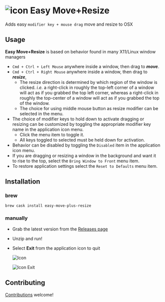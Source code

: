 # ![icon](easy-move-resize/Images.xcassets/AppIcon.appiconset/icon_32x32.png) Easy Move+Resize

Adds easy `modifier key + mouse drag` move and resize to OSX

## Usage
**Easy Move+Resize** is based on behavior found in many X11/Linux window managers

* `Cmd + Ctrl + Left Mouse` anywhere inside a window, then drag to ***move***.
* `Cmd + Ctrl + Right Mouse` anywhere inside a window, then drag to ***resize***,
    * The resize direction is determined by which region of the window is clicked.  *i.e.* a right-click in roughly the top-left corner of a window will act as if you grabbed the top left corner, whereas a right-click in roughly the top-center of a window will act as if you grabbed the top of the window.
    * The choice for using middle mouse button as resize modifier can be selected in the menu.
* The choice of modifier keys to hold down to activate dragging or resizing can be customized by toggling the appropriate modifier key name in the application icon menu.
    * Click the menu item to toggle it.
    * All keys toggled to selected must be held down for activation.
* Behavior can be disabled by toggling the `Disabled` item in the application icon menu.
* If you are dragging or resizing a window in the background and want it to rise to the top, select the `Bring Window to Front` menu item.
* To restore application settings select the `Reset to Defaults` menu item.

## Installation

### brew

```
brew cask install easy-move-plus-resize
```

### manually

* Grab the latest version from the [Releases page](https://github.com/dmarcotte/easy-move-resize/releases)
* Unzip and run!
* Select **Exit** from the application icon to quit

    ![Icon](asset-sources/doc-img/running-icon.png)

    ![Icon Exit](asset-sources/doc-img/running-icon-exit.png)

## Contributing

[Contributions](contributing.md) welcome!
